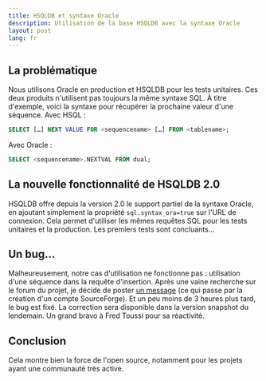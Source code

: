 ```yaml
---
title: HSQLDB et syntaxe Oracle
description: Utilisation de la base HSQLDB avec la syntaxe Oracle
layout: post
lang: fr
---
```

## La problématique

Nous utilisons Oracle en production et HSQLDB pour les tests unitaires. Ces deux produits
n'utilisent pas toujours la même syntaxe SQL. À titre d'exemple, voici la syntaxe pour récupérer la
prochaine valeur d'une séquence. 
Avec HSQL :

```sql
SELECT […] NEXT VALUE FOR <sequencename> […] FROM <tablename>;
```

Avec Oracle :

```sql
SELECT <sequencename>.NEXTVAL FROM dual;
```

## La nouvelle fonctionnalité de HSQLDB 2.0

HSQLDB offre depuis la version 2.0 le support partiel de la syntaxe Oracle, en ajoutant simplement
la propriété `sql.syntax_ora=true` sur l'URL de connexion. Cela permet d'utiliser les mêmes requêtes
SQL pour les tests unitaires et la production. Les premiers tests sont concluants…

## Un bug…

Malheureusement, notre cas d'utilisation ne fonctionne pas : utilisation d'une séquence dans la
requête d'insertion. Après une vaine recherche sur le forum du projet, je décide de poster [un
message](http://sourceforge.net/projects/hsqldb/forums/forum/73674/topic/4400421) (ce qui passe par
la création d'un compte SourceForge). Et un peu moins de 3 heures plus tard, le bug est fixé. La
correction sera disponible dans la version snapshot du lendemain. Un grand bravo à Fred Toussi pour
sa réactivité.

## Conclusion

Cela montre bien la force de l'open source, notamment pour les projets ayant une communauté très
active.
